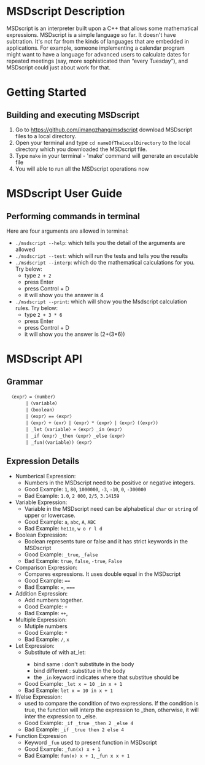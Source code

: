 # MSDscript Description
MSDscript is an interpreter built upon a C++ that allows some mathematical expressions. MSDscript is a simple language so far. It doesn't have subtration. It's not far from the kinds of languages that are embedded in applications. For example, someone implementing a calendar program might want to have a language for advanced users to calculate dates for repeated meetings (say, more sophisticated than “every Tuesday”), and MSDscript could just about work for that.
# Getting Started
## Building and executing MSDscript
  1. Go to https://github.com/imangzhang/msdscript download MSDscript files to a local directory.
  2. Open your terminal and type `cd nameOfTheLocalDirectory` to the local directory which you downloaded the MSDscript file.
  3. Type `make` in your terminal
    - 'make' command will generate an excutable file 
  4. You will able to run all the MSDscript operations now
# MSDscript User Guide
## Performing commands in terminal
Here are four arguments are allowed in terminal:
- `./msdscript --help`: which tells you the detail of the arguments are allowed
- `./msdscript --test`: which will run the tests and tells you the results 
- `./msdscript --interp`: which do the mathematical calculations for you. Try below:       
  - type `2 + 2`
  - press Enter
  - press Control + D
  - it will show you the answer is 4         
- `./msdscript --print`: which will show you the Msdscript calculation rules. Try below:
   - type `2 + 3 * 6`
   - press Enter
   - press Control + D
   - it will show you the answer is (2+(3*6))
# MSDscript API
## Grammar 
   ```
	〈expr〉=〈number〉 			
          |〈variable〉
          |〈boolean〉 
          |〈expr〉==〈expr〉 
          |〈expr〉+〈exr〉|〈expr〉*〈expr〉|〈expr〉(〈expr〉)
          | _let〈variable〉=〈expr〉_in〈expr〉 
          | _if〈expr〉_then〈expr〉_else〈expr〉 
          | _fun(〈variable〉)〈expr〉 
   ```
## Expression Details 
   - Numberical Expression: 
     - Numbers in the MSDscript need to be positive or negative integers.
     - Good Example: `1`, `80`, `1000000`, `-3`, `-10`, `0`, `-300000`
     - Bad Example: `1.0`, `2 000`, `2/5`, `3.14159`
   - Variable Expression:
     - Variable in the MSDscript need can be alphabetical `char` or `string` of upper or lowercase. 
     - Good Example: `a`, `abc`, `A`, `ABC`
     - Bad Example: `he11o`, `w o r l d`
   - Boolean Expression:
     - Boolean represents ture or false and it has strict keywords in the MSDscript
     - Good Example: `_true`, `_false`
     - Bad Example: `true`, `false`, `-true`, `False`
   - Comparison Expression:
     - Compares expressions. It uses double equal in the MSDscript
     - Good Example: `==`
     - Bad Example: `=`, `===`
   - Addition Expression:
     - Add numbers together. 
     - Good Example: `+`
     - Bad Example: `++`, 
   - Multiple Expression:
     - Mutiple numbers 
     - Good Example: `*`
     - Bad Example: `/`, `x`
   - Let Expression:
     - Substitute of <variavle> with <expr> at_let:
       - bind same <variable>: don't substitute in the body
       - bind different <variable>: substitue in the body
       - the `_in` keyword indicates where that substitue should be
     - Good Example: `_let x = 10 _in x + 1`
     - Bad Example: `let x = 10 in x + 1`
   - If/else Expression:
     - used to compare the condition of two expressions. If the condition is true, the function will interp the expression to _then, otherwise, it will inter the expression to _else.
     - Good Example: `_if _true _then 2 _else 4`
     - Bad Example: `_if _true then 2 else 4`
   - Function Expression
     - Keyword `_fun` used to present function in MSDscript
     - Good Example: `_fun(x) x + 1`
     - Bad Example: `fun(x) x + 1`, `_fun x x + 1`

